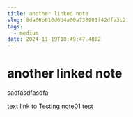 ```yaml
---
title: another linked note
slug: 8da66b610d6d4a00a738981f42dfa3c2
tags:
  - medium
date: 2024-11-19T18:49:47.480Z
---
```


# another linked note

sadfasdfasdfa

text link to [Testing note01 test](/posts/f776607e3c9f40979e5b7b1141e0898a)
